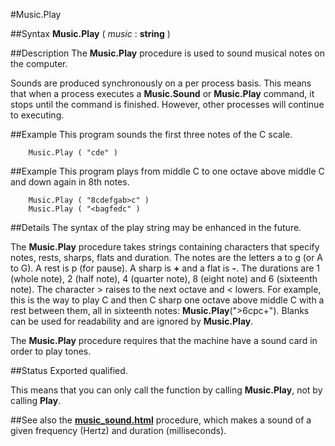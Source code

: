 
#Music.Play

##Syntax
**Music.Play** ( _music_ : **string** )


##Description
The **Music.Play** procedure is used to sound musical notes on the computer.

Sounds are produced synchronously on a per process basis. This means that when a process executes a **Music.Sound** or **Music.Play** command, it stops until the command is finished. However, other processes will continue to executing.


##Example
This program sounds the first three notes of the C scale.

        Music.Play ( "cde" )
##Example
This program plays from middle C to one octave above middle C and down again in 8th notes.

        Music.Play ( "8cdefgab>c" )
        Music.Play ( "<bagfedc" )
##Details
The syntax of the play string may be enhanced in the future.

The **Music.Play** procedure takes strings containing characters that specify notes, rests, sharps, flats and duration. The notes are the letters a to g (or A to G). A rest is p (for pause). A sharp is **+** and a flat is **-**. The durations are 1 (whole note), 2 (half note), 4 (quarter note), 8 (eight note) and 6 (sixteenth note). The character > raises to the next octave and < lowers. For example, this is the way to play C and then C sharp one octave above middle C with a rest between them, all in sixteenth notes:  **Music.Play**(">6cpc+"). Blanks can be used for readability and are ignored by **Music.Play**.

The **Music.Play** procedure requires that the machine have a sound card in order to play tones.


##Status
Exported qualified.

This means that you can only call the function by calling **Music.Play**, not by calling **Play**.


##See also
the **[music_sound.html](Music.Sound)** procedure, which makes a sound of a given frequency (Hertz) and duration (milliseconds).

